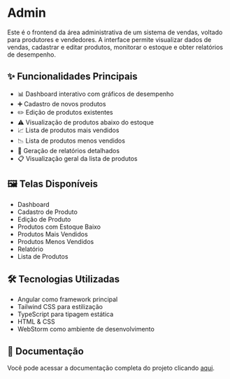 # Admin

Este é o frontend da área administrativa de um sistema de vendas, voltado para produtores e vendedores. A interface permite visualizar dados de vendas, cadastrar e editar produtos, monitorar o estoque e obter relatórios de desempenho.

## ✨ Funcionalidades Principais
- 📊 Dashboard interativo com gráficos de desempenho
- ➕ Cadastro de novos produtos
- ✏️ Edição de produtos existentes
- ⚠️ Visualização de produtos abaixo do estoque
- 📈 Lista de produtos mais vendidos
- 📉 Lista de produtos menos vendidos
- 📄 Geração de relatórios detalhados
- 📋 Visualização geral da lista de produtos

## 🖼️ Telas Disponíveis
- Dashboard
- Cadastro de Produto
- Edição de Produto
- Produtos com Estoque Baixo
- Produtos Mais Vendidos
- Produtos Menos Vendidos
- Relatório
- Lista de Produtos

## 🛠️ Tecnologias Utilizadas
- Angular ️como framework principal
- Tailwind CSS para estilização
- TypeScript para tipagem estática
- HTML & CSS
- WebStorm como ambiente de desenvolvimento

## 📄 Documentação
Você pode acessar a documentação completa do projeto clicando [aqui](../../Documentacao.pdf).
